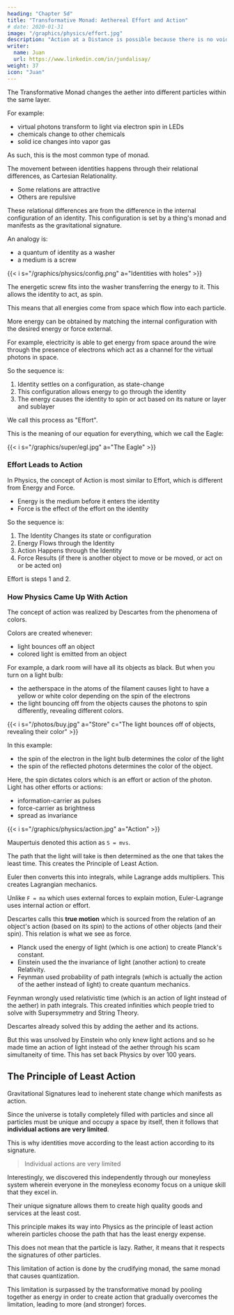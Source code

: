 ```yaml
---
heading: "Chapter 5d"
title: "Transformative Monad: Aethereal Effort and Action"
# date: 2020-01-31
image: "/graphics/physics/effort.jpg"
description: "Action at a Distance is possible because there is no void in nature."
writer:
  name: Juan
  url: https://www.linkedin.com/in/jundalisay/
weight: 37
icon: "Juan"
---
```



The Transformative Monad changes the aether into different particles within the same layer.

For example:
- virtual photons transform to light via electron spin in LEDs
- chemicals change to other chemicals
- solid ice changes into vapor gas

As such, this is the most common type of monad. 

<!-- This change is done through aethereal effort, as spin or state, which leads to relational action, leading to a new spin or state-change. 
- Spin is based on internal configuration or gravitational signature
- Spin happens when there is a match between the external media and the internal configuration, leading to energy to flow into the identity.  -->


The movement between identities happens through their relational differences, as Cartesian Relationality.
- Some relations are attractive
- Others are repulsive

These relational differences are from the difference in the internal configuration of an identity. This configuration is set by a thing's monad and manifests as the gravitational signature. 

An analogy is:
- a quantum of identity as a washer
- a medium is a screw

{{< i s="/graphics/physics/config.png" a="Identities with holes" >}}

The energetic screw fits into the washer transferring the energy to it. This allows the identity to act, as spin. 

This means that all energies come from space which flow into each particle. 

More energy can be obtained by matching the internal configuration with the desired energy or force external. 

For example, electricity is able to get energy from space around the wire through the presence of electrons which act as a channel for the virtual photons in space. 

So the sequence is:

1. Identity settles on a configuration, as state-change
2. This configuration allows energy to go through the identity
3. The energy causes the identity to spin or act based on its nature or layer and sublayer

We call this process as "Effort".

This is the meaning of our equation for everything, which we call the Eagle:

{{< i s="/graphics/super/egl.jpg" a="The Eagle" >}}


### Effort Leads to Action

In Physics, the concept of Action is most similar to Effort, which is different from Energy and Force.
- Energy is the medium before it enters the identity
- Force is the effect of the effort on the identity

So the sequence is:

1. The Identity Changes its state or configuration
2. Energy Flows through the Identity
3. Action Happens through the Identity
4. Force Results (if there is another object to move or be moved, or act on or be acted on)

Effort is steps 1 and 2.


### How Physics Came Up With Action

The concept of action was realized by Descartes from the phenomena of colors. 

Colors are created whenever:
- light bounces off an object
- colored light is emitted from an object

For example, a dark room will have all its objects as black. But when you turn on a light bulb:
- the aetherspace in the atoms of the filament causes light to have a yellow or white color depending on the spin of the electrons
- the light bouncing off from the objects causes the photons to spin differently, revealing different colors. 

{{< i s="/photos/buy.jpg" a="Store" c="The light bounces off of objects, revealing their color" >}}


In this example:
- the spin of the electron in the light bulb determines the color of the light
- the spin of the reflected photons determines the color of the object.

Here, the spin dictates colors which is an effort or action of the photon. Light has other efforts or actions:
- information-carrier as pulses
- force-carrier as brightness
- spread as invariance

{{< i s="/graphics/physics/action.jpg" a="Action" >}}


Maupertuis denoted this action as `S = mvs`. 

The path that the light will take is then determined as the one that takes the least time. This creates the Principle of Least Action. 

Euler then converts this into integrals, while Lagrange adds multipliers. This creates Lagrangian mechanics.

Unlike `F = ma` which uses external forces to explain motion, Euler-Lagrange uses internal action or effort.

Descartes calls this **true motion** which is sourced from the relation of an object's action (based on its spin) to the actions of other objects (and their spin). This relation is what we see as force.

- Planck used the energy of light (which is one action) to create Planck's constant. 
- Einstein used the the invariance of light (another action) to create Relativity.
- Feynman used probability of path integrals (which is actually the action of the aether instead of light) to create quantum mechanics.

Feynman wrongly used relativistic time (which is an action of light instead of the aether) in path integrals. This created infinities which people tried to solve with Supersymmetry and String Theory. 

Descartes already solved this by adding the aether and its actions.

But this was unsolved by Einstein who only knew light actions and so he made time an action of light instead of the aether through his scam simultaneity of time. This has set back Physics by over 100 years.


## The Principle of Least Action

Gravitational Signatures lead to ineherent state change which manifests as action.

Since the universe is totally completely filled with particles and since all particles must be unique and occupy a space by itself, then it follows that **individual actions are very limited**.

This is why identities move according to the least action according to its signature. 

> Individual actions are very limited

Interestingly, we discovered this independently through our moneyless system wherein everyone in the moneyless economy focus on a unique skill that they excel in.

Their unique signature allows them to create high quality goods and services at the least cost. 

This principle makes its way into Physics as the principle of least action wherein particles choose the path that has the least energy expense.

This does not mean that the particle is lazy. Rather, it means that it respects the signatures of other particles.

This limitation of action is done by the crudifying monad, the same monad that causes quantization. 

This limitation is surpassed by the transformative monad by pooling together as energy in order to create action that gradually overcomes the limitation, leading to more (and stronger) forces.

<!-- This overcoming of the crudifying monad by adding energy is opposite of the subtlifying monad which overcomes the  -->